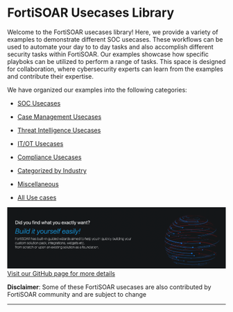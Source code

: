 
# FortiSOAR Usecases Library

Welcome to the FortiSOAR usecases library! Here, we provide a variety of examples to demonstrate different SOC usecases. These workflows can be used to automate your day to to day tasks and also accomplish different security tasks within FortiSOAR. Our examples showcase how specific playboks can be utilized to perform a range of tasks. This space is designed for collaboration, where cybersecurity experts can learn from the examples and contribute their expertise.


We have organized our examples into the following categories:

- [SOC Usecases](./docs/soc-usecases.md)
- [Case Management Usecases](./docs/case-management-usecases.md)
- [Threat Intelligence Usecases](./docs/threat-intelligence-usecases.md)
- [IT/OT Usecases](./docs/itot-usecases.md)
- [Compliance Usecases](./docs/compliance-usecases.md)
- [Categorized by Industry](./docs/categorized-by-industry-usecases.md)
- [Miscellaneous](./docs/miscellaneous.md)


- [All Use cases](./docs/usecases-index.md)

  

![Build Your Content Logo](./docs/res/build-it-yourself.png)
[Visit our GitHub page for more details](https://github.com/fortinet-fortisoar/how-tos) 


**Disclaimer**: Some of these FortiSOAR usecases are also contributed by FortiSOAR community and are subject to change
***
